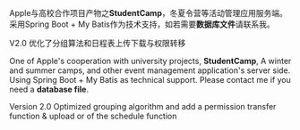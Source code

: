 ﻿Apple与高校合作项目产物之**StudentCamp**，冬夏令营等活动管理应用服务端。
采用Spring Boot + My Batis作为技术支持，如若需要**数据库文件**请联系我。

V2.0 优化了分组算法和日程表上传下载与权限转移

One of Apple's cooperation with university projects, **StudentCamp**, A winter and summer camps, and other event management application's server side.
Using Spring Boot + My Batis as technical support. Please contact me if you need a **database file**.

Version 2.0 Optimized grouping algorithm and add a permission transfer function & upload or of the schedule function
